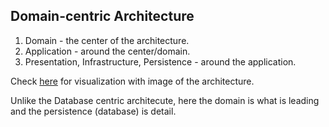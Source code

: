 ## Domain-centric Architecture

1. Domain - the center of the architecture.
2. Application - around the center/domain.
3. Presentation, Infrastructure, Persistence - around the application.

Check [here](https://blog.cancobanoglu.net/content/images/2017/05/Screen-Shot-2017-05-10-at-15.09.53.png) for visualization with image of the architecture.

Unlike the Database centric architecute, here the domain is what is leading and the persistence (database) is detail.

